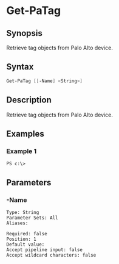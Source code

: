# Get-PaTag

## Synopsis

Retrieve tag objects from Palo Alto device.

## Syntax


```powershell
Get-PaTag [[-Name] <String>] 
```

## Description

Retrieve tag objects from Palo Alto device.

## Examples

### Example 1

```
PS c:\> 
```













## Parameters

### -Name


```asciidoc
Type: String
Parameter Sets: All
Aliases: 

Required: false
Position: 1
Default value: 
Accept pipeline input: false
Accept wildcard characters: false
```


